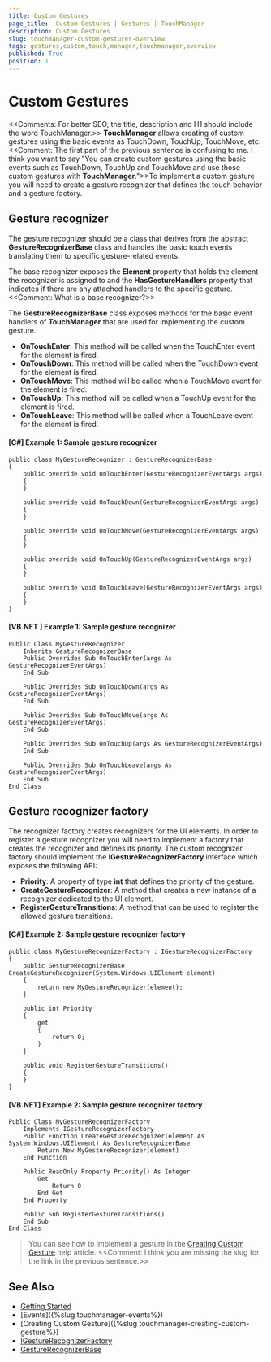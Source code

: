 ```yaml
---
title: Custom Gestures
page_title:  Custom Gestures | Gestures | TouchManager
description: Custom Gestures
slug: touchmanager-custom-gestures-overview
tags: gestures,custom,touch,manager,touchmanager,overview
published: True
position: 1
---
```


# Custom Gestures
<<Comments: For better SEO, the title, description and H1 should include the word TouchManager.>>
__TouchManager__ allows creating of custom gestures using the basic events as TouchDown, TouchUp, TouchMove, etc. <<Comment: The first part of the previous sentence is confusing to me. I think you want to say "You can create custom gestures using the basic events such as TouchDown, TouchUp and TouchMove and use those custom gestures with __TouchManager__.">>To implement a custom gesture you will need to create a gesture recognizer that defines the touch behavior and a gesture factory.

## Gesture recognizer

The gesture recognizer should be a class that derives from the abstract __GestureRecognizerBase__ class and handles the basic touch events translating them to specific gesture-related events.

The base recognizer exposes the __Element__ property that holds the element the recognizer is assigned to and the __HasGestureHandlers__ property that indicates if there are any attached handlers to the specific gesture. <<Comment: What is a base recognizer?>>

The __GestureRecognizerBase__ class exposes methods for the basic event handlers of __TouchManager__ that are used for implementing the custom gesture.
* __OnTouchEnter__: This method will be called when the TouchEnter event for the element is fired.
* __OnTouchDown__: This method will be called when the TouchDown event for the element is fired.
* __OnTouchMove__: This method will be called when a TouchMove event for the element is fired.
* __OnTouchUp__: This method will be called when a TouchUp event for the element is fired.
* __OnTouchLeave__: This method will be called when a TouchLeave event for the element is fired.

#### __[C#] Example 1: Sample gesture recognizer__
	public class MyGestureRecognizer : GestureRecognizerBase
    {
		public override void OnTouchEnter(GestureRecognizerEventArgs args)
        {
        }
		
        public override void OnTouchDown(GestureRecognizerEventArgs args)
        {   
        }       

		public override void OnTouchMove(GestureRecognizerEventArgs args)
        {
        }
		
		public override void OnTouchUp(GestureRecognizerEventArgs args)
        {
        }
		
        public override void OnTouchLeave(GestureRecognizerEventArgs args)
        {
        }
    }

#### __[VB.NET ] Example 1: Sample gesture recognizer__
	Public Class MyGestureRecognizer
		Inherits GestureRecognizerBase
		Public Overrides Sub OnTouchEnter(args As GestureRecognizerEventArgs)
		End Sub
		
		Public Overrides Sub OnTouchDown(args As GestureRecognizerEventArgs)
		End Sub	

		Public Overrides Sub OnTouchMove(args As GestureRecognizerEventArgs)
		End Sub

		Public Overrides Sub OnTouchUp(args As GestureRecognizerEventArgs)
		End Sub
		
		Public Overrides Sub OnTouchLeave(args As GestureRecognizerEventArgs)
		End Sub		
	End Class

## Gesture recognizer factory

The recognizer factory creates recognizers for the UI elements. In order to register a gesture recognizer you will need to implement a factory that creates the recognizer and defines its priority. The custom recognizer factory should implement the __IGestureRecognizerFactory__ interface which exposes the following API:
* __Priority__: A property of type __int__ that defines the priority of the gesture.
* __CreateGestureRecognizer__: A method that creates a new instance of a recognizer dedicated to the UI element.
* __RegisterGestureTransitions__: A method that can be used to register the allowed gesture transitions.

#### __[C#] Example 2: Sample gesture recognizer factory__
	public class MyGestureRecognizerFactory : IGestureRecognizerFactory
    {
        public GestureRecognizerBase CreateGestureRecognizer(System.Windows.UIElement element)
        {
            return new MyGestureRecognizer(element);
        }

        public int Priority
        {
            get
            {
                return 0;
            }
        }

        public void RegisterGestureTransitions()
        {
        }
    }
	
#### __[VB.NET] Example 2: Sample gesture recognizer factory__	
	Public Class MyGestureRecognizerFactory
		Implements IGestureRecognizerFactory
		Public Function CreateGestureRecognizer(element As System.Windows.UIElement) As GestureRecognizerBase
			Return New MyGestureRecognizer(element)
		End Function

		Public ReadOnly Property Priority() As Integer
			Get
				Return 0
			End Get
		End Property

		Public Sub RegisterGestureTransitions()
		End Sub
	End Class	

> You can see how to implement a gesture in the [Creating Custom Gesture]() help article.
<<Comment: I think you are missing the slug for the link in the previous sentence.>>
## See Also
* [Getting Started]()
* [Events]({%slug touchmanager-events%})
* [Creating Custom Gesture]({%slug touchmanager-creating-custom-gesture%})
* [IGestureRecognizerFactory]()
* [GestureRecognizerBase]()
